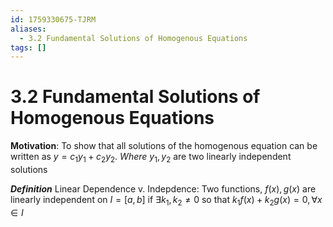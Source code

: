 ```yaml
---
id: 1759330675-TJRM
aliases:
  - 3.2 Fundamental Solutions of Homogenous Equations
tags: []
---
```


# 3.2 Fundamental Solutions of Homogenous Equations

**Motivation**: To show that all solutions of the homogenous equation can be written as $y = c_1y_1 + c_2y_2$. *Where* $y_1,y_2$ are two linearly independent solutions

***Definition*** Linear Dependence v. Indepdence: Two functions, $f(x), g(x)$ are linearly independent on $I=[a,b]$ if $\exists k_1,k_2 \neq 0$ so that $k_1f(x) + k_2g(x) = 0, \forall x \in I$


